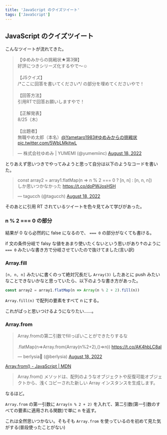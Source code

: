 ```yaml
---
title: 'JavaScript のクイズツイート'
tags: ['JavaScript']
---
```


## JavaScript のクイズツイート

こんなツイートが流れてきた。

<blockquote class="twitter-tweet"><p lang="ja" dir="ltr">【ゆめみからの挑戦状★第3弾】<br>好評につきシリーズ化するやで～☺<br><br>【JSクイズ】<br>/*ここに回答を書いてください*/ の部分を埋めてくださいやで！<br><br>【回答方法】<br>引用RTで回答お願いしますやで！<br><br>【正解発表】<br>8/25（木）<br><br>【出題者】<br>無職やめ太郎（本名）<a href="https://twitter.com/Yametaro1983?ref_src=twsrc%5Etfw">@Yametaro1983</a><a href="https://twitter.com/hashtag/%E3%82%86%E3%82%81%E3%81%BF%E3%81%8B%E3%82%89%E3%81%AE%E6%8C%91%E6%88%A6%E7%8A%B6?src=hash&amp;ref_src=twsrc%5Etfw">#ゆめみからの挑戦状</a> <a href="https://t.co/5WbLMkitwL">pic.twitter.com/5WbLMkitwL</a></p>&mdash; 株式会社ゆめみ | YUMEMI (@yumemiinc) <a href="https://twitter.com/yumemiinc/status/1560086874303082497?ref_src=twsrc%5Etfw">August 18, 2022</a></blockquote>

とりあえず思いつきでやってみようと思って自分は以下のようなコードを書いた。

<blockquote class="twitter-tweet" data-partner="tweetdeck"><p lang="ja" dir="ltr">const array2 = array1.flatMap(n =&gt; n % 2 === 0 ? [n, n] : [n, n, n])<br>しか思いつかなかった <a href="https://t.co/doPWJosHSH">https://t.co/doPWJosHSH</a></p>&mdash; tagucch (@tagucch) <a href="https://twitter.com/tagucch/status/1560149441470148608?ref_src=twsrc%5Etfw">August 18, 2022</a></blockquote>

そのあとに引用 RT されているツイートを色々見てみて学びがあった。

### n % 2 === 0 の部分

結果が 0 なら必然的に false になるので、 `=== 0` の部分がなくても書ける。

if 文の条件分岐で falsy な値をあまり使いたくないという思いがあり↑のように `=== 0` みたいな書き方で分岐させていたので抜けてました(言い訳)

### Array.fill

`[n, n, n]` みたいに書くのって絶対冗長だし `Array(3)` したあとに push みたいなことできないかなと思っていたら、以下のような書き方があった。

```ts
const array2 = array1.flatMap(n => Array(n % 2 + 2).fill(n))
```

`Array.fill(n)` で配列の要素をすべて n にする。

これがぱっと思いつけるようになりたい……。

### Array.from

<blockquote class="twitter-tweet" data-partner="tweetdeck"><p lang="ja" dir="ltr">Array.fromの第二引数でfillっぽいことができたりするな<br><br>.flatMap(n=&gt;Array.from(Array(n%2+2),()=&gt;n)) <a href="https://t.co/AK4hbLC8aI">https://t.co/AK4hbLC8aI</a></p>&mdash; berlysia💭 (@berlysia) <a href="https://twitter.com/berlysia/status/1560256783436124160?ref_src=twsrc%5Etfw">August 18, 2022</a></blockquote>

[Array\.from\(\) \- JavaScript \| MDN](https://developer.mozilla.org/ja/docs/Web/JavaScript/Reference/Global_Objects/Array/from)

> Array.from() メソッドは、配列のようなオブジェクトや反復可能オブジェクトから、浅くコピーされた新しい Array インスタンスを生成します。

なるほど。

`Array.from` の第一引数に `Array(n % 2 + 2)` を入れて、第二引数(第一引数のすべての要素に適用される関数)で単に n を返す。

これは全然思いつかない。そもそも `Array.from` を使っているのを初めて見た気がする(普段使ったことがない)
